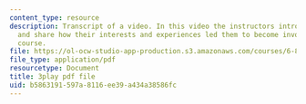```yaml
---
content_type: resource
description: Transcript of a video. In this video the instructors introduce themselves
  and share how their interests and experiences led them to become involved with the
  course.
file: https://ol-ocw-studio-app-production.s3.amazonaws.com/courses/6-811-principles-and-practice-of-assistive-technology-fall-2014/b5863191597a8116ee39a434a38586fc_yqrQ9dKPV78.pdf
file_type: application/pdf
resourcetype: Document
title: 3play pdf file
uid: b5863191-597a-8116-ee39-a434a38586fc
---
```

